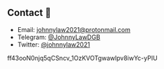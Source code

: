 ## Contact 📘

- Email: [johnnylaw2021@protonmail.com](mailto:johnnylaw2021@protonmail.com)
- Telegram: [@JohnnyLawDGB](https://t.me/JohnnyLawDGB)
- Twitter: [@johnnylaw2021](https://twitter.com/johnnylaw2021)

ff43ooN0njq5qCSncv_1OzKVOTgwawlpv8iwYc-yPIU
